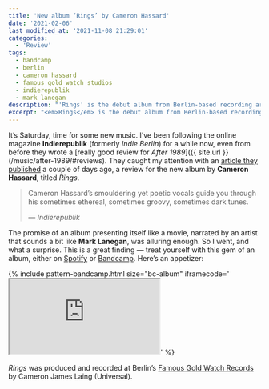 ```yaml
---
title: 'New album ‘Rings’ by Cameron Hassard'
date: '2021-02-06'
last_modified_at: '2021-11-08 21:29:01'
categories:
  - 'Review'
tags:
  - bandcamp
  - berlin
  - cameron hassard
  - famous gold watch studios
  - indierepublik
  - mark lanegan
description: "'Rings' is the debut album from Berlin-based recording artist and multi-instrumentalist Cameron Hassard."
excerpt: "<em>Rings</em> is the debut album from Berlin-based recording artist and multi-instrumentalist Cameron Hassard."
---
```

It’s Saturday, time for some new music. I’ve been following the online magazine **Indierepublik** (formerly <em>Indie Berlin</em>) for a while now, even from before they wrote a [really good review for _After 1989_]({{ site.url }}(/music/after-1989/#reviews). They caught my attention with an [article they published](https://www.indierepublik.com/music/cameron-hassard-releases-his-debut-mini-album-rings-and-it-packs-a-punch/) a couple of days ago, a review for the new album by **Cameron Hassard**, titled _Rings_.

> Cameron Hassard’s smouldering yet poetic vocals guide you through his sometimes ethereal, sometimes groovy, sometimes dark tunes.
> 
> <cite>— Indierepublik</cite>

The promise of an album presenting itself like a movie, narrated by an artist that sounds a bit like **Mark Lanegan**, was alluring enough. So I went, and what a surprise. This is a great finding — treat yourself with this gem of an album, either on [Spotify](https://open.spotify.com/album/7i7LkY24PkJBNgcfgj04d5?si=X3V5Qv2EQk-vpLWyTXuGqQ) or [Bandcamp](https://cameronhassard.bandcamp.com/album/rings-2). Here’s an appetizer:

{% include pattern-bandcamp.html size="bc-album" iframecode='<iframe src="https://bandcamp.com/EmbeddedPlayer/album=4166563329/size=large/bgcol=ffffff/linkcol=333333/tracklist=false/artwork=small/track=353710415/transparent=true/" seamless=""><a href="https://cameronhassard.bandcamp.com/album/rings-2">Rings by Cameron Hassard</a></iframe>' %}

_Rings_ was produced and recorded at Berlin’s [Famous Gold Watch Records](https://thefamousgoldwatch.com/) by Cameron James Laing (Universal).